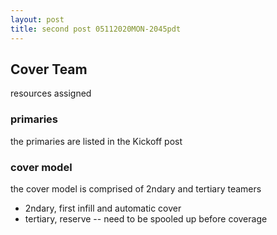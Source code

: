 ```yaml
---
layout: post
title: second post 05112020MON-2045pdt
---
```


## Cover Team ##

resources assigned

### primaries ###

the primaries are listed in the Kickoff post

### cover model ###

the cover model is comprised of 2ndary and tertiary teamers
- 2ndary, first infill and automatic cover
- tertiary, reserve -- need to be spooled up before coverage
